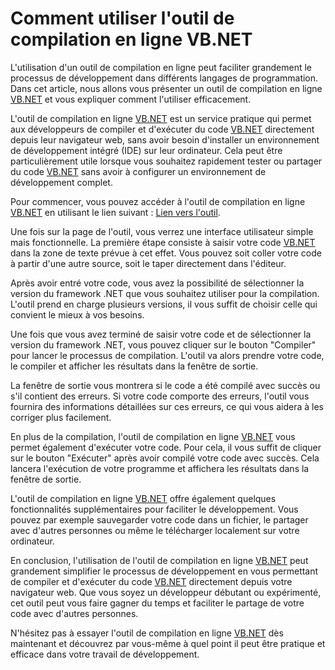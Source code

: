 Comment utiliser l'outil de compilation en ligne VB.NET
=======================================================

L'utilisation d'un outil de compilation en ligne peut faciliter grandement le processus de développement dans différents langages de programmation. Dans cet article, nous allons vous présenter un outil de compilation en ligne [VB.NET](http://VB.NET) et vous expliquer comment l'utiliser efficacement.

L'outil de compilation en ligne [VB.NET](http://VB.NET) est un service pratique qui permet aux développeurs de compiler et d'exécuter du code [VB.NET](http://VB.NET) directement depuis leur navigateur web, sans avoir besoin d'installer un environnement de développement intégré (IDE) sur leur ordinateur. Cela peut être particulièrement utile lorsque vous souhaitez rapidement tester ou partager du code [VB.NET](http://VB.NET) sans avoir à configurer un environnement de développement complet.

Pour commencer, vous pouvez accéder à l'outil de compilation en ligne [VB.NET](http://VB.NET) en utilisant le lien suivant : [Lien vers l'outil](https://www.onlinecalculatorsfree.com/fr/tools/compile-vb.net-online.html).

Une fois sur la page de l'outil, vous verrez une interface utilisateur simple mais fonctionnelle. La première étape consiste à saisir votre code [VB.NET](http://VB.NET) dans la zone de texte prévue à cet effet. Vous pouvez soit coller votre code à partir d'une autre source, soit le taper directement dans l'éditeur.

Après avoir entré votre code, vous avez la possibilité de sélectionner la version du framework .NET que vous souhaitez utiliser pour la compilation. L'outil prend en charge plusieurs versions, il vous suffit de choisir celle qui convient le mieux à vos besoins.

Une fois que vous avez terminé de saisir votre code et de sélectionner la version du framework .NET, vous pouvez cliquer sur le bouton "Compiler" pour lancer le processus de compilation. L'outil va alors prendre votre code, le compiler et afficher les résultats dans la fenêtre de sortie.

La fenêtre de sortie vous montrera si le code a été compilé avec succès ou s'il contient des erreurs. Si votre code comporte des erreurs, l'outil vous fournira des informations détaillées sur ces erreurs, ce qui vous aidera à les corriger plus facilement.

En plus de la compilation, l'outil de compilation en ligne [VB.NET](http://VB.NET) vous permet également d'exécuter votre code. Pour cela, il vous suffit de cliquer sur le bouton "Exécuter" après avoir compilé votre code avec succès. Cela lancera l'exécution de votre programme et affichera les résultats dans la fenêtre de sortie.

L'outil de compilation en ligne [VB.NET](http://VB.NET) offre également quelques fonctionnalités supplémentaires pour faciliter le développement. Vous pouvez par exemple sauvegarder votre code dans un fichier, le partager avec d'autres personnes ou même le télécharger localement sur votre ordinateur.

En conclusion, l'utilisation de l'outil de compilation en ligne [VB.NET](http://VB.NET) peut grandement simplifier le processus de développement en vous permettant de compiler et d'exécuter du code [VB.NET](http://VB.NET) directement depuis votre navigateur web. Que vous soyez un développeur débutant ou expérimenté, cet outil peut vous faire gagner du temps et faciliter le partage de votre code avec d'autres personnes.

N'hésitez pas à essayer l'outil de compilation en ligne [VB.NET](http://VB.NET) dès maintenant et découvrez par vous-même à quel point il peut être pratique et efficace dans votre travail de développement.